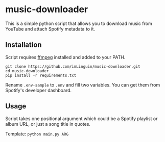 # music-downloader
This is a simple python script that allows you to download music from YouTube and attach Spotify metadata to it.

## Installation
Script requires [ffmpeg](https://ffmpeg.org/) installed and added to your PATH.
```
git clone https://github.com/imLinguin/music-downloader.git
cd music-downloader
pip install -r requirements.txt
```
Rename `.env-sample` to `.env` and fill two variables. You can get them from Spotify's developer dashboard.

## Usage
Script takes one positional argument which could be a Spotify playlist or album URL, or just a song title in quotes.

Template: `python main.py ARG`